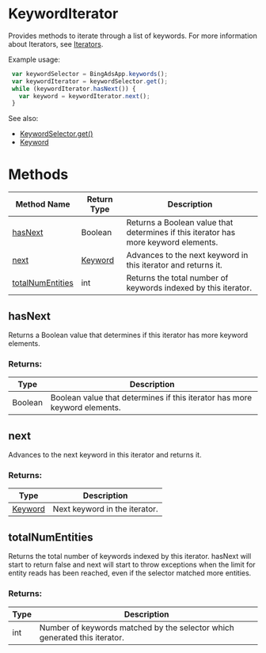 # KeywordIterator
Provides methods to iterate through a list of keywords. For more information about Iterators, see [Iterators](../concepts/iterators).

Example usage:
```javascript
 var keywordSelector = BingAdsApp.keywords();
 var keywordIterator = keywordSelector.get();
 while (keywordIterator.hasNext()) {
   var keyword = keywordIterator.next();
 }
```

See also:

- [KeywordSelector.get()](./KeywordSelector#get)
- [Keyword](./Keyword)


# Methods
|Method Name|Return Type|Description|
|-|-|-
[hasNext](#hasnext)|Boolean|Returns a Boolean value that determines if this iterator has more keyword elements.
[next](#next)|[Keyword](./Keyword)|Advances to the next keyword in this iterator and returns it.
[totalNumEntities](#totalnumentities)|int|Returns the total number of keywords indexed by this iterator.

## <a name="hasnext"></a>hasNext
Returns a Boolean value that determines if this iterator has more keyword elements.

### Returns:
|Type|Description|
|-|-
Boolean|Boolean value that determines if this iterator has more keyword elements.

## <a name="next"></a>next
Advances to the next keyword in this iterator and returns it.

### Returns:
|Type|Description|
|-|-
[Keyword](./Keyword)|Next keyword in the iterator.

## <a name="totalnumentities"></a>totalNumEntities
Returns the total number of keywords indexed by this iterator. hasNext will start to return false and next will start to throw exceptions when the limit for entity reads has been reached, even if the selector matched more entities.

### Returns:
|Type|Description|
|-|-
int|Number of keywords matched by the selector which generated this iterator.

